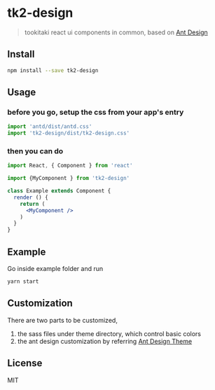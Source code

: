 # tk2-design

> tookitaki react ui components in common, based on [Ant Design](https://ant.design)

## Install

```bash
npm install --save tk2-design
```

## Usage

### before you go, setup the css from your app's entry

```js
import 'antd/dist/antd.css'
import 'tk2-design/dist/tk2-design.css'
```

### then you can do

```jsx
import React, { Component } from 'react'

import {MyComponent } from 'tk2-design'

class Example extends Component {
  render () {
    return (
      <MyComponent />
    )
  }
}
```

## Example

Go inside example folder and run

```bash
yarn start
```

## Customization

There are two parts to be customized,
1. the sass files under theme directory, which control basic colors
2. the ant design customization by referring [Ant Design Theme](https://ant.design/docs/react/customize-theme)

## License

MIT
